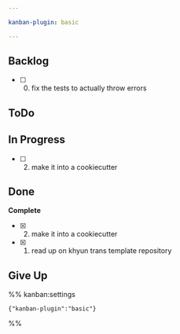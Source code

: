 ```yaml
---

kanban-plugin: basic

---
```


## Backlog

- [ ] 0. fix the tests to actually throw errors


## ToDo



## In Progress

- [ ] 2. make it into a cookiecutter


## Done

**Complete**
- [x] 2. make it into a cookiecutter
- [x] 1. read up on khyun trans template repository


## Give Up





%% kanban:settings
```
{"kanban-plugin":"basic"}
```
%%